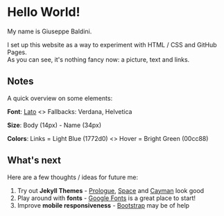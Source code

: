 # Hello World! 

My name is Giuseppe Baldini.

I set up this website as a way to experiment with HTML / CSS and GitHub Pages.  
As you can see, it's nothing fancy now: a picture, text and links. 

## Notes

A quick overview on some elements:

**Font**: [Lato](https://fonts.google.com/specimen/Lato) <> Fallbacks: Verdana, Helvetica

**Size**: Body (14px) - Name (34px)

**Colors**: Links = Light Blue (1772d0) <> Hover = Bright Green (00cc88) 

## What's next

Here are a few thoughts / ideas for future me:

1. Try out **Jekyll Themes**  - [Prologue](http://jekyllthemes.org/themes/jekyll-theme-prologue/), [Space](http://jekyllthemes.org/themes/space-jekyll-template/) and [Cayman](http://jekyllthemes.org/themes/cayman-theme/) look good
2. Play around with **fonts** - [Google Fonts](https://fonts.google.com/) is a great place to start!
3. Improve **mobile responsiveness** - [Bootstrap](https://getbootstrap.com/) may be of help
